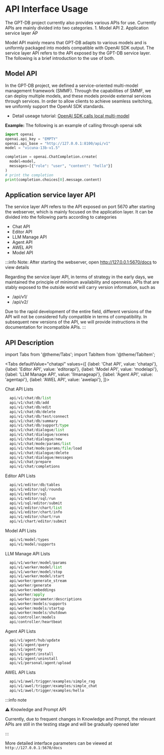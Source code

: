 # API Interface Usage

The GPT-DB project currently also provides various APIs for use. Currently APIs are mainly divided into two categories. 1. Model API 2. Application service layer AP

Model API mainly means that GPT-DB adapts to various models and is uniformly packaged into models compatible with OpenAI SDK output. The service layer API refers to the API exposed by the GPT-DB service layer. The following is a brief introduction to the use of both.

## Model API

In the GPT-DB project, we defined a service-oriented multi-model management framework (SMMF). Through the capabilities of SMMF, we can deploy multiple models, and these models provide external services through services. In order to allow clients to achieve seamless switching, we uniformly support the OpenAI SDK standards.
- Detail useage tutorial: [OpenAI SDK calls local multi-model ](/docs/installation/advanced_usage/OpenAI_SDK_call.md)

**Example:** The following is an example of calling through openai sdk

```python
import openai
openai.api_key = "EMPTY"
openai.api_base = "http://127.0.0.1:8100/api/v1"
model = "vicuna-13b-v1.5"

completion = openai.ChatCompletion.create(
  model=model,
  messages=[{"role": "user", "content": "hello"}]
)
# print the completion
print(completion.choices[0].message.content)
```


## Application service layer API
The service layer API refers to the API exposed on port 5670 after starting the webserver, which is mainly focused on the application layer. It can be divided into the following parts according to categories

- Chat API
- Editor API
- LLM Manage API
- Agent API
- AWEL API
- Model API

:::info
Note: After starting the webserver, open http://127.0.0.1:5670/docs to view details

Regarding the service layer API, in terms of strategy in the early days, we maintained the principle of minimum availability and openness. APIs that are stably exposed to the outside world will carry version information, such as
- /api/v1/
- /api/v2/

Due to the rapid development of the entire field, different versions of the API will not be considered fully compatible in terms of compatibility. In subsequent new versions of the API, we will provide instructions in the documentation for incompatible APIs.
:::

## API Description 

import Tabs from '@theme/Tabs';
import TabItem from '@theme/TabItem';

<Tabs
  defaultValue="chatapi"
  values={[
    {label: 'Chat API', value: 'chatapi'},
    {label: 'Editor API', value: 'editorapi'},
    {label: 'Model API', value: 'modelapi'},
    {label: 'LLM Manage API', value: 'llmanageapi'},
    {label: 'Agent API', value: 'agentapi'},
    {label: 'AWEL API', value: 'awelapi'},
  ]}>
  <TabItem value="chatapi">    

  Chat API Lists

  ```python
    api/v1/chat/db/list
    api/v1/chat/db/add
    api/v1/chat/db/edit
    api/v1/chat/db/delete
    api/v1/chat/db/test/connect
    api/v1/chat/db/summary
    api/v1/chat/db/support/type
    api/v1/chat/dialogue/list
    api/v1/chat/dialogue/scenes
    api/v1/chat/dialogue/new
    api/v1/chat/mode/params/list
    api/v1/chat/mode/params/file/load
    api/v1/chat/dialogue/delete
    api/v1/chat/dialogue/messages
    api/v1/chat/prepare
    api/v1/chat/completions
  ```
  </TabItem>
  <TabItem value="editorapi">   

  Editor API Lists
  
  ```python
    api/v1/editor/db/tables
    api/v1/editor/sql/rounds
    api/v1/editor/sql
    api/v1/editor/sql/run
    api/v1/sql/editor/submit
    api/v1/editor/chart/list
    api/v1/editor/chart/info
    api/v1/editor/chart/run
    api/v1/chart/editor/submit
  ```
  </TabItem>
  <TabItem value="modelapi">   
    
  Model API Lists

  ```python
    api/v1/model/types
    api/v1/model/supports
  ```
  </TabItem>
  <TabItem value="llmanageapi">   
    
  LLM Manage API Lists

  ```python
    api/v1/worker/model/params
    api/v1/worker/model/list
    api/v1/worker/model/stop
    api/v1/worker/model/start
    api/worker/generate_stream
    api/worker/generate
    api/worker/embeddings
    api/worker/apply
    api/worker/parameter/descriptions
    api/worker/models/supports
    api/worker/models/startup
    api/worker/models/shutdown
    api/controller/models
    api/controller/heartbeat
  ```
  </TabItem>
  <TabItem value="agentapi">   
    
  Agent API Lists

  ```python
    api/v1/agent/hub/update
    api/v1/agent/query
    api/v1/agent/my
    api/v1/agent/install
    api/v1/agent/uninstall
    api/v1/personal/agent/upload
  ```
  </TabItem>
  <TabItem value="awelapi">   
    
  AWEL API Lists

  ```python
    api/v1/awel/trigger/examples/simple_rag
    api/v1/awel/trigger/examples/simple_chat
    api/v1/awel/trigger/examples/hello
  ```

  </TabItem>
</Tabs>

:::info note

⚠️  Knowledge and Prompt API

Currently, due to frequent changes in Knowledge and Prompt, the relevant APIs are still in the testing stage and will be gradually opened later

:::

More detailed interface parameters can be viewed at `http://127.0.0.1:5670/docs`

